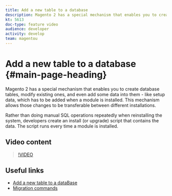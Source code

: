 ```yaml
---
title: Add a new table to a database
description: Magento 2 has a special mechanism that enables you to create database tables, modify existing ones, and even add some data into them.
kt: 5613
doc-type: feature video
audience: developer
activity: develop
team: magentou
---
```


# Add a new table to a database {#main-page-heading}

Magento 2 has a special mechanism that enables you to create database tables, modify existing ones, and even add some data into them - like setup data, which has to be added when a module is installed. This mechanism allows those changes to be transferable between different installations.

Rather than doing manual SQL operations repeatedly when reinstalling the system, developers create an install (or upgrade) script that contains the data. The script runs every time a module is installed.

## Video content

>[!VIDEO](https://video.tv.adobe.com/v/35791)

## Useful links

* [Add a new table to a dataBase](https://devdocs.magento.com/videos/fundamentals/add-a-new-table-to-database/)
* [Migration commands](https://devdocs.magento.com/guides/v2.4/extension-dev-guide/declarative-schema/migration-commands.html)
